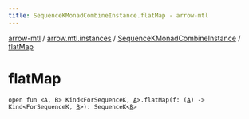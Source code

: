 ```yaml
---
title: SequenceKMonadCombineInstance.flatMap - arrow-mtl
---
```


[arrow-mtl](../../index.html) / [arrow.mtl.instances](../index.html) / [SequenceKMonadCombineInstance](index.html) / [flatMap](./flat-map.html)

# flatMap

`open fun <A, B> Kind<ForSequenceK, `[`A`](flat-map.html#A)`>.flatMap(f: (`[`A`](flat-map.html#A)`) -> Kind<ForSequenceK, `[`B`](flat-map.html#B)`>): SequenceK<`[`B`](flat-map.html#B)`>`